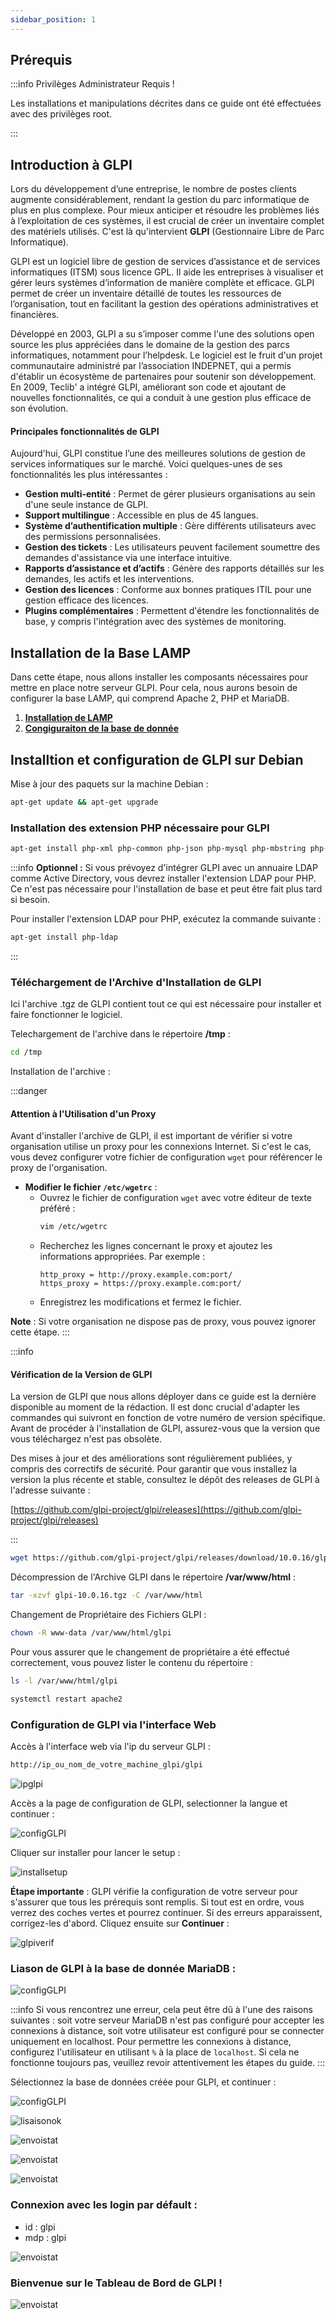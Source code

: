 ```yaml
---
sidebar_position: 1
---
```


## Prérequis

:::info Privilèges Administrateur Requis !


Les installations et manipulations décrites dans ce guide ont été effectuées avec des privilèges root.

:::
<!-- Ceci est un commentaire qui ne sera pas affiché

:::info
Avant de procéder à l'installation de GLPI, il est important de vérifier certains prérequis. Pour que GLPI fonctionne correctement, vous aurez besoin : 

* Un serveur web (Apache)
* PHP (Pour les extension fiez vous a ce guide)
* Une base de données (MariaDB/MySQL)

Dans un environnement Linux, cela se traduit généralement par la mise en place **d'un environnement LAMP**.


Si vous possédez déjà un serveur LAMP, vous pouvez passer à l'étape suivante de l'installation sinon veuillez vous référer au **[guide suivant](../Serveurs/Serveur%20LAMP.md)** pour vous aider à l'installer.

:::danger
**Remarque :** La base de données peut être installée sur un serveur distinct en fonction de vos besoins.
::: -->

## Introduction à GLPI

Lors du développement d’une entreprise, le nombre de postes clients augmente considérablement, rendant la gestion du parc informatique de plus en plus complexe. Pour mieux anticiper et résoudre les problèmes liés à l’exploitation de ces systèmes, il est crucial de créer un inventaire complet des matériels utilisés. C'est là qu'intervient **GLPI** (Gestionnaire Libre de Parc Informatique).

GLPI est un logiciel libre de gestion de services d’assistance et de services informatiques (ITSM) sous licence GPL. Il aide les entreprises à visualiser et gérer leurs systèmes d’information de manière complète et efficace. GLPI permet de créer un inventaire détaillé de toutes les ressources de l’organisation, tout en facilitant la gestion des opérations administratives et financières.

Développé en 2003, GLPI a su s’imposer comme l'une des solutions open source les plus appréciées dans le domaine de la gestion des parcs informatiques, notamment pour l’helpdesk. Le logiciel est le fruit d'un projet communautaire administré par l’association INDEPNET, qui a permis d'établir un écosystème de partenaires pour soutenir son développement. En 2009, Teclib' a intégré GLPI, améliorant son code et ajoutant de nouvelles fonctionnalités, ce qui a conduit à une gestion plus efficace de son évolution.

#### Principales fonctionnalités de GLPI

Aujourd'hui, GLPI constitue l’une des meilleures solutions de gestion de services informatiques sur le marché. Voici quelques-unes de ses fonctionnalités les plus intéressantes :

- **Gestion multi-entité** : Permet de gérer plusieurs organisations au sein d'une seule instance de GLPI.
- **Support multilingue** : Accessible en plus de 45 langues.
- **Système d’authentification multiple** : Gère différents utilisateurs avec des permissions personnalisées.
- **Gestion des tickets** : Les utilisateurs peuvent facilement soumettre des demandes d'assistance via une interface intuitive.
- **Rapports d’assistance et d’actifs** : Génère des rapports détaillés sur les demandes, les actifs et les interventions.
- **Gestion des licences** : Conforme aux bonnes pratiques ITIL pour une gestion efficace des licences.
- **Plugins complémentaires** : Permettent d'étendre les fonctionnalités de base, y compris l'intégration avec des systèmes de monitoring.

## Installation de la Base LAMP

Dans cette étape, nous allons installer les composants nécessaires pour mettre en place notre serveur GLPI. Pour cela, nous aurons besoin de configurer la base LAMP, qui comprend Apache 2, PHP et MariaDB.

1. **[Installation de LAMP](../Serveurs/Serveur%20LAMP.md)**
2. **[Congiguraiton de la base de donnée](../Serveurs/Base%20de%20données.md)**

## Installtion  et configuration de GLPI sur Debian 

Mise à jour des paquets sur la machine Debian : 

```bash
apt-get update && apt-get upgrade
```

### Installation des extension PHP nécessaire pour GLPI


```bash
apt-get install php-xml php-common php-json php-mysql php-mbstring php-curl php-gd php-intl php-zip php-bz2 php-imap php-apcu php-xmlrpc
```

:::info
**Optionnel :** Si vous prévoyez d'intégrer GLPI avec un annuaire LDAP comme Active Directory, vous devrez installer l'extension LDAP pour PHP. Ce n'est pas nécessaire pour l'installation de base et peut être fait plus tard si besoin.

Pour installer l'extension LDAP pour PHP, exécutez la commande suivante :

```bash
apt-get install php-ldap
```
:::


### Téléchargement de l'Archive d'Installation de GLPI

Ici l'archive .tgz de GLPI contient tout ce qui est nécessaire pour installer et faire fonctionner le logiciel.

Telechargement de l'archive dans le répertoire **/tmp** : 

```bash
cd /tmp
```
Installation de l'archive : 

:::danger
#### Attention à l'Utilisation d'un Proxy

Avant d'installer l'archive de GLPI, il est important de vérifier si votre organisation utilise un proxy pour les connexions Internet. Si c'est le cas, vous devez configurer votre fichier de configuration `wget` pour référencer le proxy de l'organisation.

* **Modifier le fichier `/etc/wgetrc`** :
   - Ouvrez le fichier de configuration `wget` avec votre éditeur de texte préféré :
     ```bash
     vim /etc/wgetrc
     ```
   - Recherchez les lignes concernant le proxy et ajoutez les informations appropriées. Par exemple :
     ```
     http_proxy = http://proxy.example.com:port/
     https_proxy = https://proxy.example.com:port/
     ```
   - Enregistrez les modifications et fermez le fichier.

**Note** : Si votre organisation ne dispose pas de proxy, vous pouvez ignorer cette étape.
:::

:::info
#### Vérification de la Version de GLPI

La version de GLPI que nous allons déployer dans ce guide est la dernière disponible au moment de la rédaction. Il est donc crucial d'adapter les commandes qui suivront en fonction de votre numéro de version spécifique. Avant de procéder à l'installation de GLPI, assurez-vous que la version que vous téléchargez n'est pas obsolète.

Des mises à jour et des améliorations sont régulièrement publiées, y compris des correctifs de sécurité. Pour garantir que vous installez la version la plus récente et stable, consultez le dépôt des releases de GLPI à l'adresse suivante :

[https://github.com/glpi-project/glpi/releases](https://github.com/glpi-project/glpi/releases)

:::

```bash
wget https://github.com/glpi-project/glpi/releases/download/10.0.16/glpi-10.0.16.tgz
```



Décompression de l'Archive GLPI dans le répertoire **/var/www/html** : 

```bash
tar -xzvf glpi-10.0.16.tgz -C /var/www/html
```

Changement de Propriétaire des Fichiers GLPI : 

```bash
chown -R www-data /var/www/html/glpi
```

Pour vous assurer que le changement de propriétaire a été effectué correctement, vous pouvez lister le contenu du répertoire : 

```bash
ls -l /var/www/html/glpi
```

```bash
systemctl restart apache2
```

### Configuration de GLPI via l'interface Web 

Accès à l'interface web via l'ip du serveur GLPI :

```HTML
http://ip_ou_nom_de_votre_machine_glpi/glpi
```

![ipglpi](./img/ipglpi.png)

Accès a la page de configuration de GLPI, selectionner la langue et continuer : 

![configGLPI](./img/configGLPI.png)

Cliquer sur installer pour lancer le setup : 

![installsetup](./img/installsetup.png)

**Étape importante** : GLPI vérifie la configuration de votre serveur pour s'assurer que tous les prérequis sont remplis. Si tout est en ordre, vous verrez des coches vertes et pourrez continuer. Si des erreurs apparaissent, corrigez-les d'abord. Cliquez ensuite sur **Continuer** : 

![glpiverif](./img/glpiverif.png)

### Liason de GLPI à la base de donnée MariaDB : 

![configGLPI](./img/BD_glpi.png)


:::info 
Si vous rencontrez une erreur, cela peut être dû à l'une des raisons suivantes : soit votre serveur MariaDB n'est pas configuré pour accepter les connexions à distance, soit votre utilisateur est configuré pour se connecter uniquement en localhost. Pour permettre les connexions à distance, configurez l'utilisateur en utilisant `%` à la place de `localhost`. Si cela ne fonctionne toujours pas, veuillez revoir attentivement les étapes du guide.
:::

Sélectionnez la base de données créée pour GLPI, et continuer :

![configGLPI](./img/liendb.png)


![lisaisonok](./img/lisaisonok.png)

![envoistat](./img/envoistat.png)

![envoistat](./img/etape5.png)

![envoistat](./img/etape6.png)

### Connexion avec les login par défault :

* id : glpi
* mdp : glpi

![envoistat](./img/loginglpi.png)

### Bienvenue sur le Tableau de Bord de GLPI !

![envoistat](./img/glpi.png)


